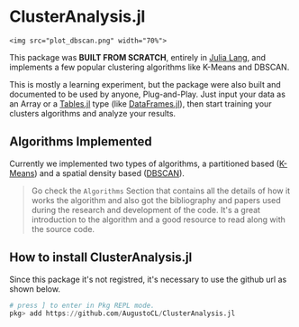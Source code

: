 # ClusterAnalysis.jl
  
```@raw html
<img src="plot_dbscan.png" width="70%">  
```

This package was **BUILT FROM SCRATCH**, entirely in [Julia Lang](https://julialang.org), and implements a few popular clustering algorithms like K-Means and DBSCAN. 

This is mostly a learning experiment, but the package were also built and documented to be used by anyone, Plug-and-Play. Just input your data as an Array or a [Tables.jl](https://discourse.julialang.org/t/tables-jl-a-table-interface-for-everyone/14071) type (like [DataFrames.jl](https://dataframes.juliadata.org/stable/)), then start training your clusters algorithms and analyze your results. 

## Algorithms Implemented
Currently we implemented two types of algorithms, a partitioned based ([K-Means](https://en.wikipedia.org/wiki/K-means_clustering)) and a spatial density based ([DBSCAN](https://en.wikipedia.org/wiki/DBSCAN)). 

> Go check the `Algorithms` Section that contains all the details of how it works the algorithm and also got the bibliography and papers used during the research and development of the code. It's a great introduction to the algorithm and a good resource to read along with the source code.

## How to install ClusterAnalysis.jl
Since this package it's not registred, it's necessary to use the github url as shown below.

```julia
# press ] to enter in Pkg REPL mode.
pkg> add https://github.com/AugustoCL/ClusterAnalysis.jl
```  
